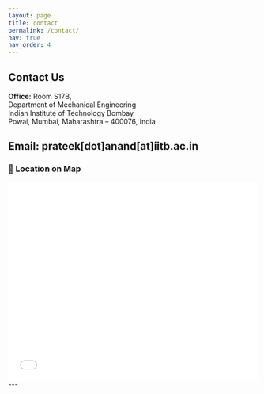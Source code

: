 ```yaml
---
layout: page
title: contact
permalink: /contact/
nav: true
nav_order: 4
---
```


## Contact Us

**Office:** 
Room S17B,  
Department of Mechanical Engineering  
Indian Institute of Technology Bombay  
Powai, Mumbai, Maharashtra – 400076, India

**Email:** prateek[dot]anand[at]iitb.ac.in
---

### 📍 Location on Map

<iframe
  src="[https://maps.app.goo.gl/eDbbzBcodSdQzkvEA]"
  width="100%"
  height="400"
  style="border:0;"
  allowfullscreen=""
  loading="lazy"
  referrerpolicy="no-referrer-when-downgrade">
</iframe>
---
